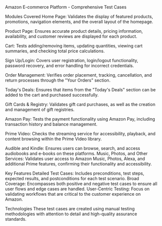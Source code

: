 Amazon E-commerce Platform - Comprehensive Test Cases

Modules Covered
Home Page: Validates the display of featured products, promotions, navigation elements, and the overall layout of the homepage.

Product Page: Ensures accurate product details, pricing information, availability, and customer reviews are displayed for each product.

Cart: Tests adding/removing items, updating quantities, viewing cart summaries, and checking total price calculations.

Sign Up/Login: Covers user registration, login/logout functionality, password recovery, and error handling for incorrect credentials.

Order Management: Verifies order placement, tracking, cancellation, and return processes through the "Your Orders" section.

Today's Deals: Ensures that items from the "Today's Deals" section can be added to the cart and purchased successfully.

Gift Cards & Registry: Validates gift card purchases, as well as the creation and management of gift registries.

Amazon Pay: Tests the payment functionality using Amazon Pay, including transaction history and balance management.

Prime Video: Checks the streaming service for accessibility, playback, and content browsing within the Prime Video library.

Audible and Kindle: Ensures users can browse, search, and access audiobooks and e-books on these platforms.
Music, Photos, and Other Services: Validates user access to Amazon Music, Photos, Alexa, and additional Prime features, confirming their functionality and accessibility.

Key Features
Detailed Test Cases: Includes preconditions, test steps, expected results, and postconditions for each test scenario.
Broad Coverage: Encompasses both positive and negative test cases to ensure all user flows and edge cases are handled.
User-Centric Testing: Focus on validating workflows that are critical to the customer experience on Amazon.

Technologies
These test cases are created using manual testing methodologies with attention to detail and high-quality assurance standards.
